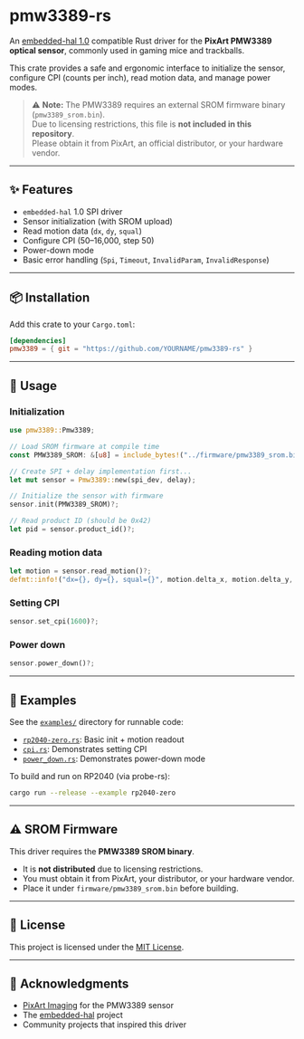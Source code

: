 # pmw3389-rs

An [embedded-hal 1.0](https://docs.rs/embedded-hal/1.0.0/embedded_hal/) compatible Rust driver for the **PixArt PMW3389 optical sensor**, commonly used in gaming mice and trackballs.

This crate provides a safe and ergonomic interface to initialize the sensor, configure CPI (counts per inch), read motion data, and manage power modes.

> ⚠️ **Note:** The PMW3389 requires an external SROM firmware binary (`pmw3389_srom.bin`).  
> Due to licensing restrictions, this file is **not included in this repository**.  
> Please obtain it from PixArt, an official distributor, or your hardware vendor.

---

## ✨ Features

- `embedded-hal` 1.0 SPI driver
- Sensor initialization (with SROM upload)
- Read motion data (`dx`, `dy`, `squal`)
- Configure CPI (50–16,000, step 50)
- Power-down mode
- Basic error handling (`Spi`, `Timeout`, `InvalidParam`, `InvalidResponse`)

---

## 📦 Installation

Add this crate to your `Cargo.toml`:

```toml
[dependencies]
pmw3389 = { git = "https://github.com/YOURNAME/pmw3389-rs" }
````

---

## 🚀 Usage

### Initialization

```rust
use pmw3389::Pmw3389;

// Load SROM firmware at compile time
const PMW3389_SROM: &[u8] = include_bytes!("../firmware/pmw3389_srom.bin");

// Create SPI + delay implementation first...
let mut sensor = Pmw3389::new(spi_dev, delay);

// Initialize the sensor with firmware
sensor.init(PMW3389_SROM)?;

// Read product ID (should be 0x42)
let pid = sensor.product_id()?;
```

### Reading motion data

```rust
let motion = sensor.read_motion()?;
defmt::info!("dx={}, dy={}, squal={}", motion.delta_x, motion.delta_y, motion.squal);
```

### Setting CPI

```rust
sensor.set_cpi(1600)?;
```

### Power down

```rust
sensor.power_down()?;
```

---

## 🧪 Examples

See the [`examples/`](examples) directory for runnable code:

* [`rp2040-zero.rs`](examples/rp2040-zero.rs): Basic init + motion readout
* [`cpi.rs`](examples/cpi.rs): Demonstrates setting CPI
* [`power_down.rs`](examples/power_down.rs): Demonstrates power-down mode

To build and run on RP2040 (via probe-rs):

```bash
cargo run --release --example rp2040-zero
```

---

## ⚠️ SROM Firmware

This driver requires the **PMW3389 SROM binary**.

* It is **not distributed** due to licensing restrictions.
* You must obtain it from PixArt, your distributor, or your hardware vendor.
* Place it under `firmware/pmw3389_srom.bin` before building.

---

## 📜 License

This project is licensed under the [MIT License](LICENSE).

---

## 🙏 Acknowledgments

* [PixArt Imaging](https://www.pixart.com/) for the PMW3389 sensor
* The [embedded-hal](https://github.com/rust-embedded/embedded-hal) project
* Community projects that inspired this driver

```
